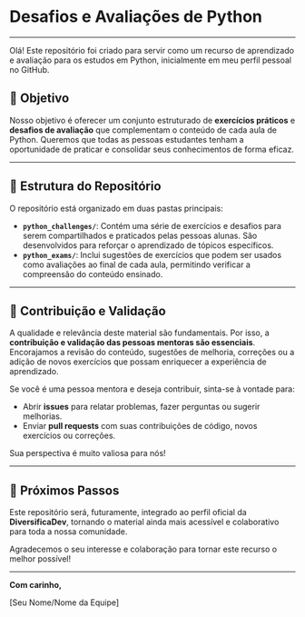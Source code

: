 # Desafios e Avaliações de Python

---

Olá! Este repositório foi criado para servir como um recurso de aprendizado e avaliação para os estudos em Python, inicialmente em meu perfil pessoal no GitHub.

## 🎯 Objetivo

Nosso objetivo é oferecer um conjunto estruturado de **exercícios práticos** e **desafios de avaliação** que complementam o conteúdo de cada aula de Python. Queremos que todas as pessoas estudantes tenham a oportunidade de praticar e consolidar seus conhecimentos de forma eficaz.

---

## 📂 Estrutura do Repositório

O repositório está organizado em duas pastas principais:

* **`python_challenges/`**: Contém uma série de exercícios e desafios para serem compartilhados e praticados pelas pessoas alunas. São desenvolvidos para reforçar o aprendizado de tópicos específicos.
* **`python_exams/`**: Inclui sugestões de exercícios que podem ser usados como avaliações ao final de cada aula, permitindo verificar a compreensão do conteúdo ensinado.

---

## 🤝 Contribuição e Validação

A qualidade e relevância deste material são fundamentais. Por isso, a **contribuição e validação das pessoas mentoras são essenciais**. Encorajamos a revisão do conteúdo, sugestões de melhoria, correções ou a adição de novos exercícios que possam enriquecer a experiência de aprendizado.

Se você é uma pessoa mentora e deseja contribuir, sinta-se à vontade para:

* Abrir **issues** para relatar problemas, fazer perguntas ou sugerir melhorias.
* Enviar **pull requests** com suas contribuições de código, novos exercícios ou correções.

Sua perspectiva é muito valiosa para nós!

---

## 🚀 Próximos Passos

Este repositório será, futuramente, integrado ao perfil oficial da **DiversificaDev**, tornando o material ainda mais acessível e colaborativo para toda a nossa comunidade.

Agradecemos o seu interesse e colaboração para tornar este recurso o melhor possível!

---

**Com carinho,**

[Seu Nome/Nome da Equipe]
